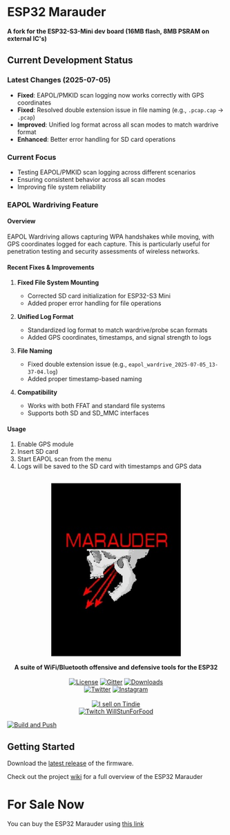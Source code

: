 # ESP32 Marauder
<b>A fork for the ESP32-S3-Mini dev board (16MB flash, 8MB PSRAM on external IC's)</b>

## Current Development Status

### Latest Changes (2025-07-05)
- **Fixed**: EAPOL/PMKID scan logging now works correctly with GPS coordinates
- **Fixed**: Resolved double extension issue in file naming (e.g., `.pcap.cap` → `.pcap`)
- **Improved**: Unified log format across all scan modes to match wardrive format
- **Enhanced**: Better error handling for SD card operations

### Current Focus
- Testing EAPOL/PMKID scan logging across different scenarios
- Ensuring consistent behavior across all scan modes
- Improving file system reliability

### EAPOL Wardriving Feature

#### Overview
EAPOL Wardriving allows capturing WPA handshakes while moving, with GPS coordinates logged for each capture. This is particularly useful for penetration testing and security assessments of wireless networks.

#### Recent Fixes & Improvements
1. **Fixed File System Mounting**
   - Corrected SD card initialization for ESP32-S3 Mini
   - Added proper error handling for file operations

2. **Unified Log Format**
   - Standardized log format to match wardrive/probe scan formats
   - Added GPS coordinates, timestamps, and signal strength to logs

3. **File Naming**
   - Fixed double extension issue (e.g., `eapol_wardrive_2025-07-05_13-37-04.log`)
   - Added proper timestamp-based naming

4. **Compatibility**
   - Works with both FFAT and standard file systems
   - Supports both SD and SD_MMC interfaces

#### Usage
1. Enable GPS module
2. Insert SD card
3. Start EAPOL scan from the menu
4. Logs will be saved to the SD card with timestamps and GPS data
  <br><br>
<p align="center"><img alt="Marauder logo" src="https://github.com/justcallmekoko/ESP32Marauder/blob/master/pictures/marauder3L.jpg?raw=true" width="300"></p>
<p align="center">
  <b>A suite of WiFi/Bluetooth offensive and defensive tools for the ESP32</b>
  <br><br>
  <a href="https://github.com/justcallmekoko/ESP32Marauder/blob/master/LICENSE"><img alt="License" src="https://img.shields.io/github/license/mashape/apistatus.svg"></a>
  <a href="https://gitter.im/justcallmekoko/ESP32Marauder"><img alt="Gitter" src="https://badges.gitter.im/justcallmekoko/ESP32Marauder.png"/></a>
  <a href="https://github.com/justcallmekoko/ESP32Marauder/releases/latest"><img src="https://img.shields.io/github/downloads/justcallmekoko/ESP32Marauder/total" alt="Downloads"/></a>
  <br>
  <a href="https://twitter.com/intent/follow?screen_name=jcmkyoutube"><img src="https://img.shields.io/twitter/follow/jcmkyoutube?style=social&logo=twitter" alt="Twitter"></a>
  <a href="https://www.instagram.com/just.call.me.koko"><img src="https://img.shields.io/badge/Follow%20Me-Instagram-orange" alt="Instagram"/></a>
  <br><br>
  <a href="https://www.tindie.com/products/justcallmekoko/esp32-marauder/"><img src="https://d2ss6ovg47m0r5.cloudfront.net/badges/tindie-larges.png" alt="I sell on Tindie" width="200" height="104"></a>
  <br>
  <a href="https://www.twitch.tv/willstunforfood"><img src="https://assets.stickpng.com/images/580b57fcd9996e24bc43c540.png" alt="Twitch WillStunForFood" width="200"></a>
</p>
    
[![Build and Push](https://github.com/justcallmekoko/ESP32Marauder/actions/workflows/build_push.yml/badge.svg)](https://github.com/justcallmekoko/ESP32Marauder/actions/workflows/build_push.yml)

## Getting Started
Download the [latest release](https://github.com/justcallmekoko/ESP32Marauder/releases/latest) of the firmware.  

Check out the project [wiki](https://github.com/justcallmekoko/ESP32Marauder/wiki) for a full overview of the ESP32 Marauder

# For Sale Now
You can buy the ESP32 Marauder using [this link](https://www.tindie.com/products/justcallmekoko/esp32-marauder/)
